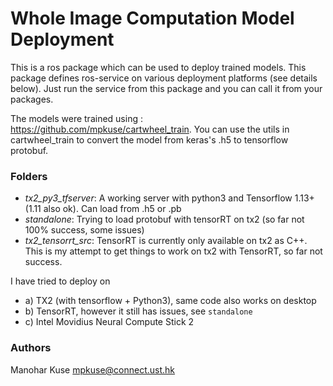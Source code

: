 # Whole Image Computation Model Deployment

This is a ros package which can be used to deploy trained models. This package defines ros-service on various
deployment platforms (see details below). Just run the service from this package and you can call it
from your packages. 

The models were trained using : https://github.com/mpkuse/cartwheel_train. You can use the utils in cartwheel_train
to convert the model from keras's .h5 to tensorflow protobuf.

### Folders
- *tx2_py3_tfserver*: A working server with python3 and Tensorflow 1.13+ (1.11 also ok). Can load from .h5 or .pb
- *standalone*: Trying to load protobuf with tensorRT on tx2 (so far not 100% success, some issues)
- *tx2_tensorrt_src*: TensorRT is currently only available on tx2 as C++. This is my attempt to get things to work on tx2 with TensorRT, so far not success.  

I have tried to deploy on
- a) TX2 (with tensorflow + Python3), same code also works on desktop
- b) TensorRT, however it still has issues, see `standalone`
- c) Intel Movidius Neural Compute Stick 2


### Authors
Manohar Kuse <mpkuse@connect.ust.hk>
